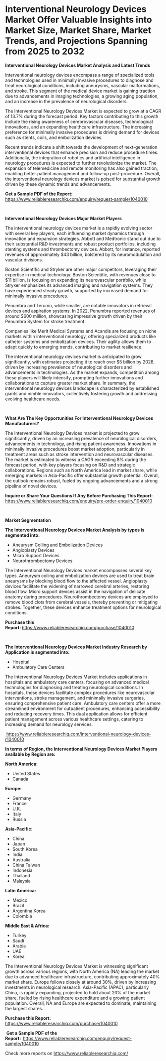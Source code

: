 <p><h1>Interventional Neurology Devices Market Offer Valuable Insights into Market Size, Market Share, Market Trends, and Projections Spanning from 2025 to 2032</h1></p><p><strong>Interventional Neurology Devices Market Analysis and Latest Trends</strong></p>
<p><p>Interventional neurology devices encompass a range of specialized tools and technologies used in minimally invasive procedures to diagnose and treat neurological conditions, including aneurysms, vascular malformations, and stroke. This segment of the medical device market is gaining traction due to advancements in imaging technologies, a growing aging population, and an increase in the prevalence of neurological disorders.</p><p>The Interventional Neurology Devices Market is expected to grow at a CAGR of 13.7% during the forecast period. Key factors contributing to this growth include the rising awareness of cerebrovascular diseases, technological innovations, and an expanding healthcare infrastructure. The increasing preference for minimally invasive procedures is driving demand for devices such as stents, coils, and embolization devices.</p><p>Recent trends indicate a shift towards the development of next-generation interventional devices that enhance precision and reduce procedure times. Additionally, the integration of robotics and artificial intelligence in neurology procedures is expected to further revolutionize the market. The expansion of telemedicine and remote monitoring has also gained traction, enabling better patient management and follow-up post-procedure. Overall, the interventional neurology devices market is poised for substantial growth driven by these dynamic trends and advancements.</p></p>
<p><strong>Get a Sample PDF of the Report:&nbsp;</strong> <a href="https://www.reliableresearchiq.com/enquiry/request-sample/1040010?utm_campaign=2771&utm_medium=2&utm_source=Github&utm_content=ia&utm_term=03032025&utm_id=interventional-neurology-devices">https://www.reliableresearchiq.com/enquiry/request-sample/1040010</a></p>
<p>&nbsp;</p>
<p><strong>Interventional Neurology Devices Major Market Players</strong></p>
<p><p>The interventional neurology devices market is a rapidly evolving sector with several key players, each influencing market dynamics through innovation and expansion strategies. Abbott and Medtronic stand out due to their substantial R&D investments and robust product portfolios, including stenting systems and thrombectomy devices. Abbott, for instance, reported revenues of approximately $43 billion, bolstered by its neuromodulation and vascular divisions.</p><p>Boston Scientific and Stryker are other major competitors, leveraging their expertise in medical technology. Boston Scientific, with revenues close to $11 billion, is focusing on expanding its neurovascular portfolio, while Stryker emphasizes its advanced imaging and navigation systems. They have experienced steady growth, supported by increased demand for minimally invasive procedures.</p><p>Penumbra and Terumo, while smaller, are notable innovators in retrieval devices and aspiration systems. In 2022, Penumbra reported revenues of around $600 million, showcasing impressive growth driven by their Penumbra System for stroke treatment.</p><p>Companies like Merit Medical Systems and Acandis are focusing on niche markets within interventional neurology, offering specialized products like catheter systems and embolization devices. Their agility allows them to adapt quickly to emerging trends, contributing to market resilience.</p><p>The interventional neurology devices market is anticipated to grow significantly, with estimates projecting it to reach over $5 billion by 2028, driven by increasing prevalence of neurological disorders and advancements in technologies. As the market expands, competition among these players will likely intensify, prompting further innovations and collaborations to capture greater market share. In summary, the interventional neurology devices landscape is characterized by established giants and nimble innovators, collectively fostering growth and addressing evolving healthcare needs.</p></p>
<p>&nbsp;</p>
<p><strong>What Are The Key Opportunities For Interventional Neurology Devices Manufacturers?</strong></p>
<p><p>The Interventional Neurology Devices market is projected to grow significantly, driven by an increasing prevalence of neurological disorders, advancements in technology, and rising patient awareness. Innovations in minimally invasive procedures boost market adoption, particularly in treatment areas such as stroke intervention and neurovascular diseases. The market is estimated to witness a CAGR exceeding 8% during the forecast period, with key players focusing on R&D and strategic collaborations. Regions such as North America lead in market share, while emerging markets in Asia-Pacific offer substantial growth potential. Overall, the outlook remains robust, fueled by ongoing advancements and a strong pipeline of novel devices.</p></p>
<p><strong>Inquire or Share Your Questions If Any Before Purchasing This Report:</strong> <a href="https://www.reliableresearchiq.com/enquiry/pre-order-enquiry/1040010?utm_campaign=2771&utm_medium=2&utm_source=Github&utm_content=ia&utm_term=03032025&utm_id=interventional-neurology-devices">https://www.reliableresearchiq.com/enquiry/pre-order-enquiry/1040010</a></p>
<p>&nbsp;</p>
<p><strong>Market Segmentation</strong></p>
<p><strong>The Interventional Neurology Devices Market Analysis by types is segmented into:</strong></p>
<p><ul><li>Aneurysm Coiling and Embolization Devices</li><li>Angioplasty Devices</li><li>Micro Support Devices</li><li>Neurothrombectomy Devices</li></ul></p>
<p><p>The Interventional Neurology Devices market encompasses several key types. Aneurysm coiling and embolization devices are used to treat brain aneurysms by blocking blood flow to the affected vessel. Angioplasty devices facilitate the widening of narrowed cerebral arteries, restoring blood flow. Micro support devices assist in the navigation of delicate anatomy during procedures. Neurothrombectomy devices are employed to remove blood clots from cerebral vessels, thereby preventing or mitigating strokes. Together, these devices enhance treatment options for neurological conditions.</p></p>
<p><strong>Purchase this Report:&nbsp;</strong><a href="https://www.reliableresearchiq.com/purchase/1040010?utm_campaign=2771&utm_medium=2&utm_source=Github&utm_content=ia&utm_term=03032025&utm_id=interventional-neurology-devices">https://www.reliableresearchiq.com/purchase/1040010</a></p>
<p>&nbsp;</p>
<p><strong>The Interventional Neurology Devices Market Industry Research by Application is segmented into:</strong></p>
<p><ul><li>Hospital</li><li>Ambulatory Care Centers</li></ul></p>
<p><p>The Interventional Neurology Devices Market includes applications in hospitals and ambulatory care centers, focusing on advanced medical technologies for diagnosing and treating neurological conditions. In hospitals, these devices facilitate complex procedures like neurovascular interventions, stroke management, and minimally invasive surgeries, ensuring comprehensive patient care. Ambulatory care centers offer a more streamlined environment for outpatient procedures, enhancing accessibility and reducing recovery times. This dual application allows for efficient patient management across various healthcare settings, catering to increasing demand for neurology services.</p></p>
<p><a href="https://www.reliableresearchiq.com/interventional-neurology-devices-r1040010?utm_campaign=2771&utm_medium=2&utm_source=Github&utm_content=ia&utm_term=03032025&utm_id=interventional-neurology-devices">&nbsp;https://www.reliableresearchiq.com/interventional-neurology-devices-r1040010</a></p>
<p><strong>In terms of Region, the Interventional Neurology Devices Market Players available by Region are:</strong></p>
<p>
    <p> <strong> North America: </strong>
        <ul>
            <li>United States</li>
            <li>Canada</li>
        </ul>
        </p> 
    <p> <strong> Europe: </strong>
        <ul>
            <li>Germany</li>
            <li>France</li>
            <li>U.K.</li>
            <li>Italy</li>
            <li>Russia</li>
        </ul>
        </p> 
    <p> <strong> Asia-Pacific: </strong>
        <ul>
            <li>China</li>
            <li>Japan</li>
            <li>South Korea</li>
            <li>India</li>
            <li>Australia</li>
            <li>China Taiwan</li>
            <li>Indonesia</li>
            <li>Thailand</li>
            <li>Malaysia</li>
        </ul>
        </p> 
    <p> <strong> Latin America: </strong>
        <ul>
            <li>Mexico</li>
            <li>Brazil</li>
            <li>Argentina Korea</li>
            <li>Colombia</li>
        </ul>
        </p> 
    <p> <strong> Middle East & Africa: </strong>
        <ul>
            <li>Turkey</li>
            <li>Saudi</li>
            <li>Arabia</li>
            <li>UAE</li>
            <li>Korea</li>
        </ul>
    </p>
    </p>
<p><p>The Interventional Neurology Devices Market is witnessing significant growth across various regions, with North America (NA) leading the market due to advanced healthcare infrastructure, contributing approximately 40% market share. Europe follows closely at around 30%, driven by increasing investments in neurological research. Asia-Pacific (APAC), particularly China, is rapidly expanding, projected to hold about 20% of the market share, fueled by rising healthcare expenditure and a growing patient population. Overall, NA and Europe are expected to dominate, maintaining the largest shares.</p></p>
<p><strong>Purchase this Report: </strong><a href="https://www.reliableresearchiq.com/purchase/1040010?utm_campaign=2771&utm_medium=2&utm_source=Github&utm_content=ia&utm_term=03032025&utm_id=interventional-neurology-devices">https://www.reliableresearchiq.com/purchase/1040010</a></p>
<p>&nbsp;<strong>Get a Sample PDF of the Report:&nbsp;&nbsp;</strong><a href="https://www.reliableresearchiq.com/enquiry/request-sample/1040010?utm_campaign=2771&utm_medium=2&utm_source=Github&utm_content=ia&utm_term=03032025&utm_id=interventional-neurology-devices">https://www.reliableresearchiq.com/enquiry/request-sample/1040010</a></p>
<p><strong></strong></p>
<p>Check more reports on <a href="https://www.reliableresearchiq.com/?utm_campaign=2771&utm_medium=2&utm_source=Github&utm_content=ia&utm_term=03032025&utm_id=interventional-neurology-devices">https://www.reliableresearchiq.com/</a></p>